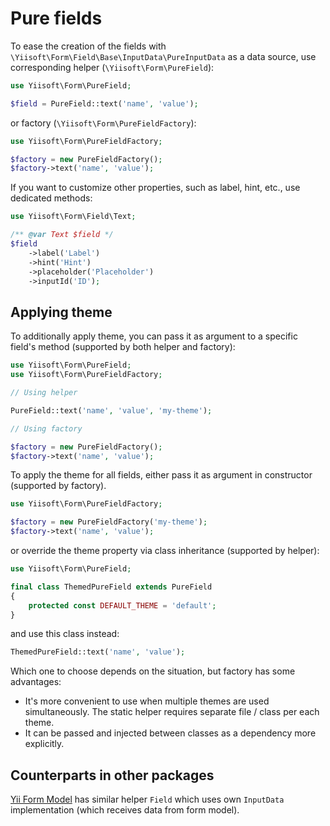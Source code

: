 # Pure fields

To ease the creation of the fields with `\Yiisoft\Form\Field\Base\InputData\PureInputData` as a data source, use
corresponding helper (`\Yiisoft\Form\PureField`):

```php
use Yiisoft\Form\PureField;

$field = PureField::text('name', 'value');
```

or factory (`\Yiisoft\Form\PureFieldFactory`):

```php
use Yiisoft\Form\PureFieldFactory;

$factory = new PureFieldFactory();
$factory->text('name', 'value');
```

If you want to customize other properties, such as label, hint, etc., use dedicated methods:

```php
use Yiisoft\Form\Field\Text;

/** @var Text $field */
$field
    ->label('Label')
    ->hint('Hint')
    ->placeholder('Placeholder')
    ->inputId('ID');
```

## Applying theme

To additionally apply theme, you can pass it as argument to a specific field's method (supported by both helper and 
factory):

```php
use Yiisoft\Form\PureField;
use Yiisoft\Form\PureFieldFactory;

// Using helper

PureField::text('name', 'value', 'my-theme');

// Using factory

$factory = new PureFieldFactory();
$factory->text('name', 'value');
```

To apply the theme for all fields, either pass it as argument in constructor (supported by factory).

```php
use Yiisoft\Form\PureFieldFactory;

$factory = new PureFieldFactory('my-theme');
$factory->text('name', 'value');
```

or override the theme property via class inheritance (supported by helper):

```php
use Yiisoft\Form\PureField;

final class ThemedPureField extends PureField
{
    protected const DEFAULT_THEME = 'default';
}
```

and use this class instead:

```php
ThemedPureField::text('name', 'value');
```

Which one to choose depends on the situation, but factory has some advantages:

- It's more convenient to use when multiple themes are used simultaneously. The static helper requires separate file / 
class per each theme.
- It can be passed and injected between classes as a dependency more explicitly.

## Counterparts in other packages

[Yii Form Model](https://github.com/yiisoft/form-model) has similar helper `Field` which uses own `InputData` 
implementation (which receives data from form model).
